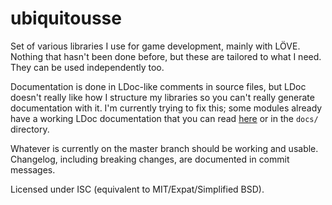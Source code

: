 # ubiquitousse

Set of various libraries I use for game development, mainly with LÖVE. Nothing that hasn't been done before, but these are tailored to what I need. They can be used independently too.

Documentation is done in LDoc-like comments in source files, but LDoc doesn't really like how I structure my libraries so you can't really generate documentation with it. I'm currently trying to fix this; some modules already have a working LDoc documentation that you can read [here](https://reuh.github.io/ubiquitousse/index.html) or in the `docs/` directory.

Whatever is currently on the master branch should be working and usable. Changelog, including breaking changes, are documented in commit messages.

Licensed under ISC (equivalent to MIT/Expat/Simplified BSD).
